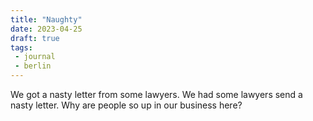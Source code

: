 ```yaml
---
title: "Naughty"
date: 2023-04-25
draft: true
tags:
 - journal
 - berlin
---
```


We got a nasty letter from some lawyers. We had some lawyers send a nasty letter. Why are people so up in our business here?